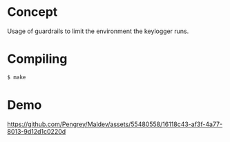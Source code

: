 # Concept

Usage of guardrails to limit the environment the keylogger runs.

# Compiling

```bash
$ make
```

# Demo

https://github.com/Pengrey/Maldev/assets/55480558/16118c43-af3f-4a77-8013-9d12d1c0220d
